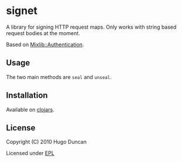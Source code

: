 # signet

A library for signing HTTP request maps.  Only works with string based request
bodies at the moment.

Based on [Mixlib::Authentication](http://github.com/opscode/mixlib-authentication).

## Usage

The two main methods are `seal` and `unseal`.

## Installation

Available on [clojars](http://clojars.org/signet/signet).

## License

Copyright (C) 2010 Hugo Duncan

Licensed under [EPL](http://www.eclipse.org/legal/epl-v10.html)
